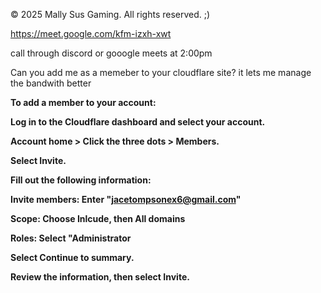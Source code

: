 © 2025 Mally Sus Gaming. All rights reserved. ;)

https://meet.google.com/kfm-izxh-xwt

call through discord or gooogle meets at 2:00pm

<h8>Can you add me as a memeber to your cloudflare site? it lets me manage the bandwith better<h8>

**To add a member to your account:**

**Log in to the Cloudflare dashboard and select your account.**

**Account home > Click the three dots > Members.**

**Select Invite.**

**Fill out the following information:**

**Invite members: Enter "jacetompsonex6@gmail.com"**

**Scope: Choose Inlcude, then All domains**

**Roles: Select "Administrator**

**Select Continue to summary.**

**Review the information, then select Invite.**
